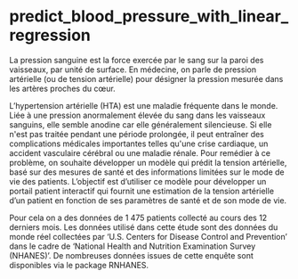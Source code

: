 # predict_blood_pressure_with_linear_regression

La pression sanguine est la force exercée par le sang sur la paroi des vaisseaux, par unité
de surface. En médecine, on parle de pression artérielle (ou de tension artérielle) pour
désigner la pression mesurée dans les artères proches du cœur.

L’hypertension artérielle (HTA) est une maladie fréquente dans le monde. Liée à une
pression anormalement élevée du sang dans les vaisseaux sanguins, elle semble anodine car
elle généralement silencieuse. Si elle n'est pas traitée pendant une période prolongée, il
peut entraîner des complications médicales importantes telles qu'une crise cardiaque, un
accident vasculaire cérébral ou une maladie rénale. Pour remédier à ce problème, on
souhaite développer un modèle qui prédit la tension artérielle, basé sur des mesures de
santé et des informations limitées sur le mode de vie des patients. L’objectif est d’utiliser ce
modèle pour développer un portail patient interactif qui fournit une estimation de la tension
artérielle d’un patient en fonction de ses paramètres de santé et de son mode de vie.

Pour cela on a des données de 1 475 patients collecté au cours des 12 derniers mois. Les
données utilisé dans cette étude sont des données du monde réel collectées par ‘U.S.
Centers for Disease Control and Prevention’ dans le cadre de ‘National Health and Nutrition
Examination Survey (NHANES)’. De nombreuses données issues de cette enquête sont
disponibles via le package RNHANES.
